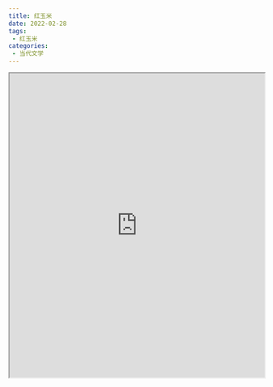 ```yaml
---
title: 红玉米
date: 2022-02-28
tags:
 - 红玉米
categories:
 - 当代文学
---
```




<iframe src="http://localhost:8080/pdf/web/viewer.html?file=https://vkceyugu.cdn.bspapp.com/VKCEYUGU-e9075d72-0451-48df-afe1-d46932ae4554/c03d6554-7995-45ab-aab8-95ffe922d426.pdf" width="100%" height="600px"></iframe>